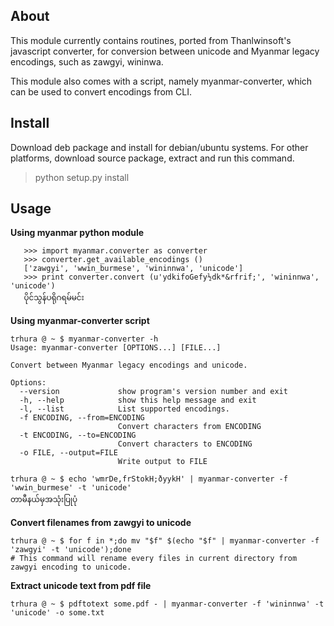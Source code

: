 ## About ##

This module currently contains routines, ported from Thanlwinsoft's javascript converter, for conversion between unicode and Myanmar legacy encodings, such as zawgyi, wininwa.

This module also comes with a script, namely myanmar-converter, which can be used to convert encodings from CLI.

## Install ##

Download deb package and install for debian/ubuntu systems. For other platforms, download source package, extract and run this command.

> python setup.py install

## Usage ##

**Using myanmar python module**

```
   >>> import myanmar.converter as converter
   >>> converter.get_available_encodings ()
   ['zawgyi', 'wwin_burmese', 'wininnwa', 'unicode']   
   >>> print converter.convert (u'ydkifoGefy½dk*&rfrif;', 'wininnwa', 'unicode')
   ပိုင်​သွန်​ပ​ရို​ဂ​ရမ်​မင်း
```

**Using myanmar-converter script**

```
trhura @ ~ $ myanmar-converter -h
Usage: myanmar-converter [OPTIONS...] [FILE...]

Convert between Myanmar legacy encodings and unicode.

Options:
  --version             show program's version number and exit
  -h, --help            show this help message and exit
  -l, --list            List supported encodings.
  -f ENCODING, --from=ENCODING
                        Convert characters from ENCODING
  -t ENCODING, --to=ENCODING
                        Convert characters to ENCODING
  -o FILE, --output=FILE
                        Write output to FILE
```

```
trhura @ ~ $ echo 'wmrDe,frStokH;ðyykH' | myanmar-converter -f 'wwin_burmese' -t 'unicode'
တာ​မီ​နယ်​မှ​အသုံးပြု​ပုံ
```


**Convert filenames from zawgyi to unicode**

```
trhura @ ~ $ for f in *;do mv "$f" $(echo "$f" | myanmar-converter -f 'zawgyi' -t 'unicode');done
# This command will rename every files in current directory from zawgyi encoding to unicode.
```

**Extract unicode text from pdf file**
```
trhura @ ~ $ pdftotext some.pdf - | myanmar-converter -f 'wininnwa' -t 'unicode' -o some.txt
```